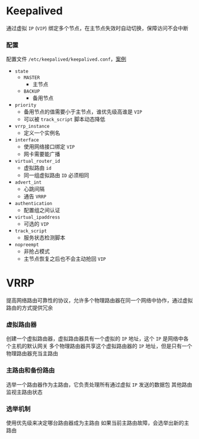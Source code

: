 # Keepalived

通过虚拟 `IP` (`VIP`) 绑定多个节点，在主节点失效时自动切换，保障访问不会中断

### 配置

配置文件 `/etc/keepalived/keepalived.conf`，[案例](demo/keepalived/keepalived.conf)

- `state`
  - `MASTER`
    - 主节点
  - `BACKUP`
    - 备用节点
- `priority`
  - 备用节点的值需要小于主节点，谁优先级高谁是 `VIP`
  - 可以被 `track_script` 脚本动态降低
- `vrrp_instance`
  - 定义一个实例名
- `interface`
  - 使用网络接口绑定 `VIP`
  - 网卡需要能广播
- `virtual_router_id`
  - 虚拟路由 `id`
  - 同一组虚拟路由 `ID` 必须相同
- `advert_int`
  - 心跳间隔
  - 通告 `VRRP`
- `authentication`
  - 配置组之间认证
- `virtual_ipaddress`
  - 可选的 `VIP`
- `track_script`
  - 服务状态检测脚本
- `nopreempt`
  - 非抢占模式
  - 主节点恢复之后也不会主动抢回 `VIP`

# VRRP

提高网络路由可靠性的协议，允许多个物理路由器在同一个网络中协作，通过虚拟路由的方式提供冗余

### 虚拟路由器

创建一个虚拟路由器，虚拟路由器具有一个虚拟的 `IP` 地址，这个 `IP` 是网络中各个主机的默认网关
多个物理路由器共享这个虚拟路由器的 `IP` 地址，但是只有一个物理路由器充当主路由

### 主路由和备份路由

选举一个路由器作为主路由，它负责处理所有通过虚拟 `IP` 发送的数据包
其他路由监视主路由状态

### 选举机制

使用优先级来决定哪台路由器成为主路由
如果当前主路由故障，会选举出新的主路由